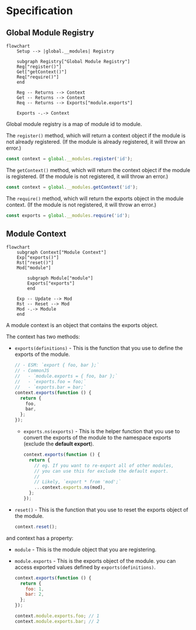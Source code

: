 # Specification

## Global Module Registry

```mermaid
flowchart
    Setup --> |global.__modules| Registry

    subgraph Registry["Global Module Registry"]
    Reg["register()"]
    Get["getContext()"]
    Req["require()"]
    end

    Reg -- Returns --> Context
    Get -- Returns --> Context
    Req -- Returns --> Exports["module.exports"]

    Exports -.-> Context
```

Global module registry is a map of module id to module.

The `register()` method, which will return a context object if the module is not already registered. (If the module is already registered, it will throw an error.)

```js
const context = global.__modules.register('id');
```

The `getContext()` method, which will return the context object if the module is registered. (If the module is not registered, it will throw an error.)

```js
const context = global.__modules.getContext('id');
```

The `require()` method, which will return the exports object in the module context. (If the module is not registered, it will throw an error.)

```js
const exports = global.__modules.require('id');
```

## Module Context

```mermaid
flowchart
    subgraph Context["Module Context"]
    Exp["exports()"]
    Rst["reset()"]
    Mod["module"]

        subgraph Module["module"]
        Exports["exports"]
        end

    Exp -- Update --> Mod
    Rst -- Reset --> Mod
    Mod -.-> Module
    end
```

A module context is an object that contains the exports object.

The context has two methods:

- `exports(definitions)` - This is the function that you use to define the exports of the module.
  ```js
  // - ESM: `export { foo, bar };`
  // - CommonJS
  //   - `module.exports = { foo, bar };`
  //   - `exports.foo = foo;`
  //   - `exports.bar = bar;`
  context.exports(function () {
    return {
      foo,
      bar,
    };
  });
  ```
  - `exports.ns(exports)` - This is the helper function that you use to convert the exports of the module to the namespace exports (exclude the **default export**).
    ```js
    context.exports(function () {
      return {
        // eg. If you want to re-export all of other modules,
        // you can use this for exclude the default export.
        //
        // Likely, `export * from 'mod';`
        ...context.exports.ns(mod),
      };
    });
    ```
- `reset()` - This is the function that you use to reset the exports object of the module.
  ```js
  context.reset();
  ```

and context has a property:

- `module` - This is the module object that you are registering.
- `module.exports` - This is the exports object of the module. you can access exported values defined by `exports(definitions)`.

  ```js
  context.exports(function () {
    return {
      foo: 1,
      bar: 2,
    };
  });

  context.module.exports.foo; // 1
  context.module.exports.bar; // 2
  ```

